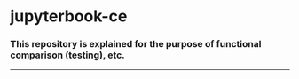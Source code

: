 # jupyterbook-ce

### This repository is explained for the purpose of functional comparison (testing), etc.

---
